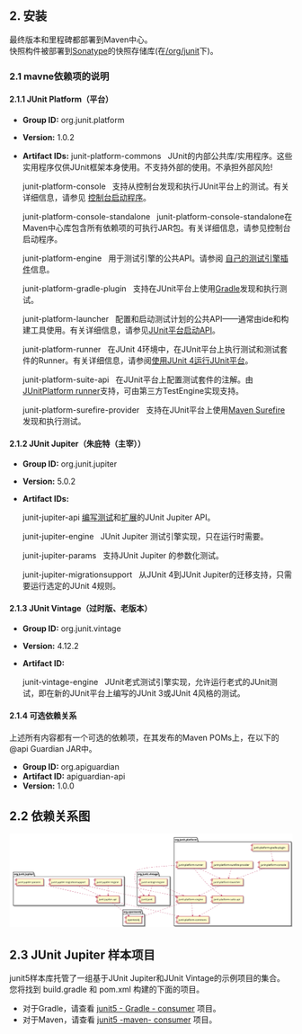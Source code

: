 ## 2. 安装

最终版本和里程碑都部署到Maven中心。  
快照构件被部署到[Sonatype](https://oss.sonatype.org/content/repositories/snapshots)的快照存储库\(在[/org/junit](https://oss.sonatype.org/content/repositories/snapshots/org/junit/)下\)。

### 2.1 mavne依赖项的说明

#### 2.1.1 JUnit Platform（平台）

* **Group ID:**
  org.junit.platform
* **Version:**
  1.0.2
* **Artifact IDs:**
  junit-platform-commons
    JUnit的内部公共库/实用程序。这些实用程序仅供JUnit框架本身使用。不支持外部的使用。不承担外部风险!


  junit-platform-console
    支持从控制台发现和执行JUnit平台上的测试。有关详细信息，请参见 [控制台启动程序](http://junit.org/junit5/docs/current/user-guide/#running-tests-console-launcher)。

  junit-platform-console-standalone
    junit-platform-console-standalone在Maven中心库包含所有依赖项的可执行JAR包。有关详细信息，请参见控制台启动程序。

  junit-platform-engine
    用于测试引擎的公共API。请参阅 [自己的测试引擎插件](http://junit.org/junit5/docs/current/user-guide/#launcher-api-engines-custom)信息。

  junit-platform-gradle-plugin
    支持在JUnit平台上使用[Gradle](http://junit.org/junit5/docs/current/user-guide/#running-tests-build-gradle)发现和执行测试。

  junit-platform-launcher
    配置和启动测试计划的公共API——通常由ide和构建工具使用。有关详细信息，请参见[JUnit平台启动API](http://junit.org/junit5/docs/current/user-guide/#launcher-api)。

  junit-platform-runner
    在JUnit 4环境中，在JUnit平台上执行测试和测试套件的Runner。有关详细信息，请参阅[使用JUnit 4运行JUnit平台](http://junit.org/junit5/docs/current/user-guide/#running-tests-junit-platform-runner)。

  junit-platform-suite-api
    在JUnit平台上配置测试套件的注解。由[JUnitPlatform runner](http://junit.org/junit5/docs/current/user-guide/#running-tests-junit-platform-runner)支持，可由第三方TestEngine实现支持。

  junit-platform-surefire-provider
    支持在JUnit平台上使用[Maven Surefire](http://junit.org/junit5/docs/current/user-guide/#running-tests-build-maven)发现和执行测试。

#### 2.1.2 JUnit Jupiter（朱庇特（主宰））

* **Group ID:**
  org.junit.jupiter
* **Version:**
  5.0.2
* **Artifact IDs:**

  junit-jupiter-api
  [编写测试](http://junit.org/junit5/docs/current/user-guide/#writing-tests)和[扩展](http://junit.org/junit5/docs/current/user-guide/#extensions)的JUnit Jupiter API。

  junit-jupiter-engine
    JUnit Jupiter 测试引擎实现，只在运行时需要。

  junit-jupiter-params
    支持JUnit Jupiter 的参数化测试。

  junit-jupiter-migrationsupport
    从JUnit 4到JUnit Jupiter的迁移支持，只需要运行选定的JUnit 4规则。

#### 2.1.3 JUnit Vintage（过时版、老版本）

* **Group ID:**
  org.junit.vintage
* **Version:**
  4.12.2
* **Artifact ID:**

  junit-vintage-engine
    JUnit老式测试引擎实现，允许运行老式的JUnit测试，即在新的JUnit平台上编写的JUnit 3或JUnit 4风格的测试。

#### 2.1.4 可选依赖关系

上述所有内容都有一个可选的依赖项，在其发布的Maven POMs上，在以下的@api Guardian JAR中。

* **Group ID:**
  org.apiguardian
* **Artifact ID:**
  apiguardian-api
* **Version:**
  1.0.0

## 2.2 依赖关系图

![](component-diagram.svg "Dependency Diagram")

## 2.3 JUnit Jupiter 样本项目

junit5样本库托管了一组基于JUnit Jupiter和JUnit Vintage的示例项目的集合。您将找到 build.gradle 和 pom.xml 构建的下面的项目。

* 对于Gradle，请查看 [junit5 - Gradle - consumer](https://github.com/junit-team/junit5-samples/tree/r5.0.2/junit5-gradle-consumer) 项目。
* 对于Maven，请查看 [junit5 -maven- consumer](https://github.com/junit-team/junit5-samples/tree/r5.0.2/junit5-maven-consumer) 项目。



